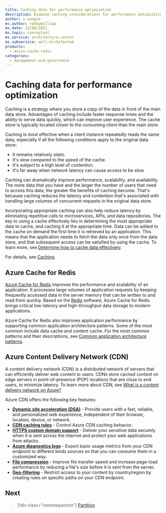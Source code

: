 ```yaml
---
title: Caching data for performance optimization
description: Examine caching considerations for performance optimization. Caching is a strategy where you store a copy of the data in front of the main data store.
author: v-aangie
ms.author: robbymillsap
ms.date: 12/08/2021
ms.topic: conceptual
ms.service: architecture-center
ms.subservice: well-architected
products:
  - azure-cache-redis
categories:
  - management-and-governance
---
```


# Caching data for performance optimization

Caching is a strategy where you store a copy of the data in front of the main data store. Advantages of caching include faster response times and the ability to serve data quickly, which can improve user experience. The cache store is typically located closer to the consuming client than the main store.

Caching is most effective when a client instance repeatedly reads the same data, especially if all the following conditions apply to the original data store:

- It remains relatively static.
- It's slow compared to the speed of the cache.
- It's subject to a high level of contention.
- It's far away when network latency can cause access to be slow.

Caching can dramatically improve performance, scalability, and availability. The more data that you have and the larger the number of users that need to access this data, the greater the benefits of caching become. That's because caching reduces the latency and contention that's associated with handling large volumes of concurrent requests in the original data store.

Incorporating appropriate caching can also help reduce latency by eliminating repetitive calls to microservices, APIs, and data repositories. The key to using a cache effectively lies in determining the most appropriate data to cache, and caching it at the appropriate time. Data can be added to the cache on demand the first time it is retrieved by an application. This means that the application needs to fetch the data only once from the data store, and that subsequent access can be satisfied by using the cache. To learn more, see [Determine how to cache data effectively](/azure/architecture/best-practices/caching#determine-how-to-cache-data-effectively).

For details, see [Caching](/azure/architecture/best-practices/caching).

## Azure Cache for Redis

[Azure Cache for Redis](/azure/azure-cache-for-redis/cache-overview) improves the performance and scalability of an application. It processes large volumes of application requests by keeping frequently accessed data in the server memory that can be written to and read from quickly. Based on the [Redis](https://redis.io/) software, Azure Cache for Redis brings critical low-latency and high-throughput data storage to modern applications.

Azure Cache for Redis also improves application performance by supporting common application architecture patterns. Some of the most common include data cache and content cache. For the most common patterns and their descriptions, see [Common application architecture patterns](/azure/azure-cache-for-redis/cache-overview#key-scenarios).

## Azure Content Delivery Network (CDN)

A content delivery network (CDN) is a distributed network of servers that can efficiently deliver web content to users. CDNs store cached content on edge servers in point-of-presence (POP) locations that are close to end users, to minimize latency. To learn more about CDN, see [What is a content delivery network on Azure?](/azure/cdn/cdn-overview)

Azure CDN offers the following key features:

- [**Dynamic site acceleration (DSA)**](/azure/cdn/cdn-dynamic-site-acceleration) - Provide users with a fast, reliable, and personalized web experience, independent of their browser, location, device, or network.
- [**CDN caching rules**](/azure/cdn/cdn-caching-rules) - Control Azure CDN caching behavior.
- [**HTTPS custom domain support**](/azure/cdn/cdn-custom-ssl?tabs=option-1-default-enable-https-with-a-cdn-managed-certificate) - Deliver your sensitive data securely when it is sent across the internet and protect your web applications from attacks.
- [**Azure diagnostics logs**](/azure/cdn/cdn-azure-diagnostic-logs) - Export basic usage metrics from your CDN endpoint to different kinds sources so that you can consume them in a customized way.
- [**File compression**](/azure/cdn/cdn-improve-performance) - Improve file transfer speed and increase page-load performance by reducing a file's size before it is sent from the server.
- [**Geo-filtering**](/azure/cdn/cdn-restrict-access-by-country-region) - Restrict access to your content by country/region by creating rules on specific paths on your CDN endpoint.

## Next
> [!div class="nextstepaction"]
> [Partition](./optimize-partition.md)
